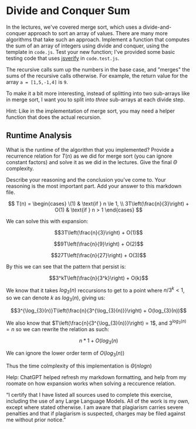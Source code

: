 # Divide and Conquer Sum

In the lectures, we've covered merge sort, which uses a divide-and-conquer
approach to sort an array of values. There are many more algorithms that take
such an approach. Implement a function that computes the sum of an array of
integers using divide and conquer, using the template in `code.js`. Test your
new function; I've provided some basic testing code that uses
[jsverify](https://jsverify.github.io/) in `code.test.js`.

The recursive calls sum up the numbers in the base case, and "merges" the sums
of the recursive calls otherwise. For example, the return value for the array `a
= [1,5,-1,4]` is `9`.

To make it a bit more interesting, instead of splitting into two sub-arrays like
in merge sort, I want you to split into *three* sub-arrays at each divide step.

Hint: Like in the implementation of merge sort, you may need a helper function
that does the actual recursion.

## Runtime Analysis

What is the runtime of the algorithm that you implemented? Provide a recurrence
relation for $T(n)$ as we did for merge sort (you can ignore constant factors)
and solve it as we did in the lectures. Give the final $\Theta$ complexity.

Describe your reasoning and the conclusion you've come to. Your reasoning is the
most important part. Add your answer to this markdown file.


$$
T(n) = 
\begin{cases} 
\(1) & \text{if } n \le 1, \\
3T\left(\frac{n}{3}\right) + O(1) & \text{if } n > 1
\end{cases}
$$

We can solve this with expansion:

$$3T\left(\frac{n}{3}\right) + O(1)$$

$$9T\left(\frac{n}{9}\right) + O(2)$$

$$27T\left(\frac{n}{27}\right) + O(3)$$

By this we can see that the pattern that persist is: 

$$3^kT\left(\frac{n}{3^k}\right) + O(k)$$

We know that it takes $log_{3}(n)$ reccursions to get to a point where $n/3^k < 1$, so we can denote $k$ as $log_{3}(n)$, giving us:

$$3^{\log_{3}(n)}T\left(\frac{n}{3^{\log_{3}(n)}}\right) + O(log_{3}(n))$$

We also know that $T\left(\frac{n}{3^{\log_{3}(n)}}\right) = 1$, and $3^{log_{3}(n)} = n$ so we can rewrite the relation as such: 

$$n * 1 + O(log_{3}(n)$$


We can ignore the lower order term of $O(log_{3}(n))$

Thus the time colmplexity of this implementation is $\Theta(n log n)$

Help: ChatGPT helped refresh my markdown formatting, and help from my roomate on how expansion works when solving a reccurence relation.


“I certify that I have listed all sources used to complete this exercise, including the use of any Large Language Models. All of the work is my own, except where stated otherwise. I am aware that plagiarism carries severe penalties and that if plagiarism is suspected, charges may be filed against me without prior notice.”

